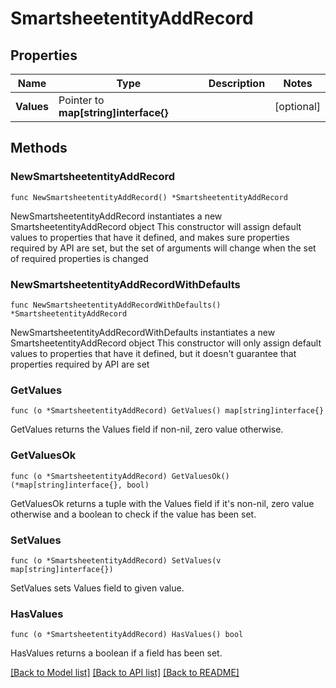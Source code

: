 # SmartsheetentityAddRecord

## Properties

Name | Type | Description | Notes
------------ | ------------- | ------------- | -------------
**Values** | Pointer to **map[string]interface{}** |  | [optional] 

## Methods

### NewSmartsheetentityAddRecord

`func NewSmartsheetentityAddRecord() *SmartsheetentityAddRecord`

NewSmartsheetentityAddRecord instantiates a new SmartsheetentityAddRecord object
This constructor will assign default values to properties that have it defined,
and makes sure properties required by API are set, but the set of arguments
will change when the set of required properties is changed

### NewSmartsheetentityAddRecordWithDefaults

`func NewSmartsheetentityAddRecordWithDefaults() *SmartsheetentityAddRecord`

NewSmartsheetentityAddRecordWithDefaults instantiates a new SmartsheetentityAddRecord object
This constructor will only assign default values to properties that have it defined,
but it doesn't guarantee that properties required by API are set

### GetValues

`func (o *SmartsheetentityAddRecord) GetValues() map[string]interface{}`

GetValues returns the Values field if non-nil, zero value otherwise.

### GetValuesOk

`func (o *SmartsheetentityAddRecord) GetValuesOk() (*map[string]interface{}, bool)`

GetValuesOk returns a tuple with the Values field if it's non-nil, zero value otherwise
and a boolean to check if the value has been set.

### SetValues

`func (o *SmartsheetentityAddRecord) SetValues(v map[string]interface{})`

SetValues sets Values field to given value.

### HasValues

`func (o *SmartsheetentityAddRecord) HasValues() bool`

HasValues returns a boolean if a field has been set.


[[Back to Model list]](../README.md#documentation-for-models) [[Back to API list]](../README.md#documentation-for-api-endpoints) [[Back to README]](../README.md)


